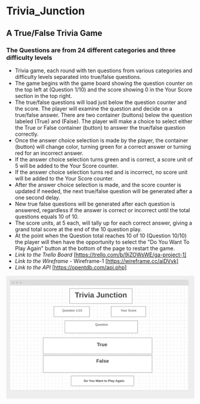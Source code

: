 # Trivia_Junction
## A True/False Trivia Game 
### The Questions are from 24 different categories and three difficulty levels
* Trivia game, each round with ten questions from various categories and difficulty levels separated into true/false questions. 
* The game begins with the game board showing the question counter on the top left at (Question 1/10) and the score showing 0 in the Your Score section in the top right.
* The true/false questions will load just below the question counter and the score. The player will examine the question and decide on a true/false answer.
 There are two container (buttons) below the question labeled (True) and (False). The player will make a choice to select either the True or False container (button) to answer the true/false question correctly.
* Once the answer choice selection is made by the player, the container (button) will change color, turning green for a correct answer or turning red for an incorrect answer.
* If the answer choice selection turns green and is correct, a score unit of 5 will be added to the Your Score counter.
* If the answer choice selection turns red and is incorrect, no score unit will be added to the Your Score counter.
* After the answer choice selection is made, and the score counter is updated if needed, the next true/false question will be generated after a one second delay.
* New true false questions will be generated after each question is answered, regardless if the answer is correct or incorrect until the total questions equals 10 of 10.
* The score units, at 5 each, will tally up for each correct answer, giving a grand total score at the end of the 10 question play.
* At the point when the Question total reaches 10 of 10 (Question 10/10) the player will then have the opportunity to select the "Do You Want To Play Again" button at the bottom of the page to restart the game.
* _Link to the Trello Board_ [https://trello.com/b/9iZOWsWE/ga-project-1] 
* _Link to the Wireframe_ - Wireframe-1 [https://wireframe.cc/aiDVvk]
* _Link to the API_ [https://opentdb.com/api.php]

 

<img src="images/wf-4.png" alt="Wireframe3">